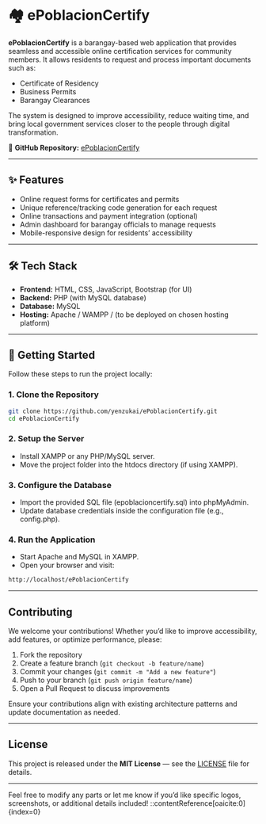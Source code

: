 # 🏘️ ePoblacionCertify

**ePoblacionCertify** is a barangay-based web application that provides seamless and accessible online certification services for community members. It allows residents to request and process important documents such as:

- Certificate of Residency  
- Business Permits  
- Barangay Clearances  

The system is designed to improve accessibility, reduce waiting time, and bring local government services closer to the people through digital transformation.  

🔗 **GitHub Repository:** [ePoblacionCertify](https://github.com/yenzukai/ePoblacionCertify)

---

## ✨ Features

- Online request forms for certificates and permits  
- Unique reference/tracking code generation for each request  
- Online transactions and payment integration (optional)  
- Admin dashboard for barangay officials to manage requests  
- Mobile-responsive design for residents’ accessibility  

---

## 🛠️ Tech Stack

- **Frontend:** HTML, CSS, JavaScript, Bootstrap (for UI)  
- **Backend:** PHP (with MySQL database)  
- **Database:** MySQL
- **Hosting:** Apache / WAMPP / (to be deployed on chosen hosting platform)  

---

## 🚀 Getting Started

Follow these steps to run the project locally:

### 1. Clone the Repository
```bash
git clone https://github.com/yenzukai/ePoblacionCertify.git
cd ePoblacionCertify
```
### 2. Setup the Server
- Install XAMPP or any PHP/MySQL server.
- Move the project folder into the htdocs directory (if using XAMPP).

### 3. Configure the Database
- Import the provided SQL file (epoblacioncertify.sql) into phpMyAdmin.
- Update database credentials inside the configuration file (e.g., config.php).

### 4. Run the Application
- Start Apache and MySQL in XAMPP.
- Open your browser and visit:
```bash
http://localhost/ePoblacionCertify
```

---

##  Contributing

We welcome your contributions! Whether you’d like to improve accessibility, add features, or optimize performance, please:

1. Fork the repository  
2. Create a feature branch (`git checkout -b feature/name`)  
3. Commit your changes (`git commit -m "Add a new feature"`)  
4. Push to your branch (`git push origin feature/name`)  
5. Open a Pull Request to discuss improvements  

Ensure your contributions align with existing architecture patterns and update documentation as needed.

---

##  License

This project is released under the **MIT License** — see the [LICENSE](LICENSE) file for details.

---

Feel free to modify any parts or let me know if you’d like specific logos, screenshots, or additional details included!
::contentReference[oaicite:0]{index=0}

